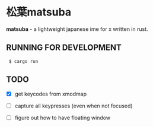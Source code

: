 
# 松葉matsuba

**matsuba** - a lightweight japanese ime for x written in rust.

## RUNNING FOR DEVELOPMENT

```
 $ cargo run
```

## TODO

- [x] get keycodes from xmodmap
- [ ] capture all keypresses (even when not focused)
- [ ] figure out how to have floating window

